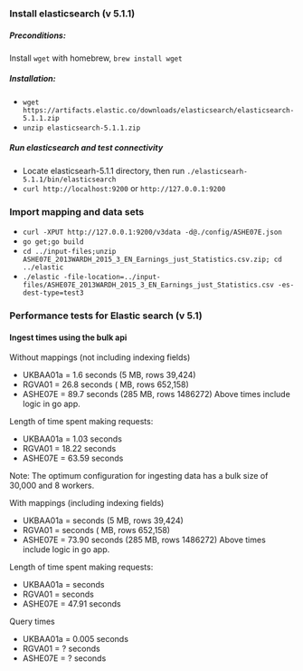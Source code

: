 ### Install elasticsearch (v 5.1.1)

##### Preconditions:
Install `wget` with homebrew, `brew install wget`

##### Installation:
* `wget https://artifacts.elastic.co/downloads/elasticsearch/elasticsearch-5.1.1.zip`
* `unzip elasticsearch-5.1.1.zip`

##### Run elasticsearch and test connectivity
* Locate elasticsearh-5.1.1 directory, then run `./elasticsearh-5.1.1/bin/elasticsearch`
* `curl http://localhost:9200` or `http://127.0.0.1:9200`

### Import mapping and data sets
* `curl -XPUT http://127.0.0.1:9200/v3data -d@./config/ASHE07E.json`
* `go get;go build`
* `cd ../input-files;unzip ASHE07E_2013WARDH_2015_3_EN_Earnings_just_Statistics.csv.zip; cd ../elastic`
* `./elastic -file-location=../input-files/ASHE07E_2013WARDH_2015_3_EN_Earnings_just_Statistics.csv -es-dest-type=test3`

### Performance tests for Elastic search (v 5.1)
#### Ingest times using the bulk api

Without mappings (not including indexing fields)
* UKBAA01a =  1.6 seconds (5 MB, rows 39,424)
* RGVA01   = 26.8 seconds ( MB, rows 652,158)
* ASHE07E  = 89.7 seconds (285 MB, rows 1486272)
Above times include logic in go app.

Length of time spent making requests:
* UKBAA01a =  1.03 seconds
* RGVA01   = 18.22 seconds
* ASHE07E  = 63.59 seconds

Note: The optimum configuration for ingesting data has a bulk size of 30,000 and 8 workers.

With mappings (including indexing fields)
* UKBAA01a =   seconds (5 MB, rows 39,424)
* RGVA01   =  seconds ( MB, rows 652,158)
* ASHE07E  = 73.90 seconds (285 MB, rows 1486272)
Above times include logic in go app.

Length of time spent making requests:
* UKBAA01a =   seconds
* RGVA01   =  seconds
* ASHE07E  = 47.91 seconds

Query times
* UKBAA01a =  0.005 seconds
* RGVA01   =  ? seconds
* ASHE07E  =  ? seconds
